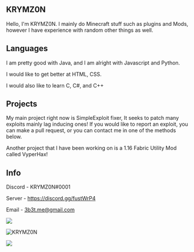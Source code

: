 ## KRYMZ0N
Hello, I'm KRYMZ0N. I mainly do Minecraft stuff such as plugins and Mods, however I have experience with random other things as well.
## Languages
I am pretty good with Java, and I am alright with Javascript and Python. 

I would like to get better at HTML, CSS.

I would also like to learn C, C#, and C++

## Projects
My main project right now is SimpleExploit fixer, It seeks to patch many exploits mainly lag inducing ones! If you would like to report an exploit, you can make a pull request, or you can contact me in one of the methods below. 

Another project that I have been working on is a 1.16 Fabric Utility Mod called VyperHax!

## Info
Discord - KRYMZ0N#0001

Server - https://discord.gg/fustWrP4

Email - 3b3t.me@gmail.com

<p><img align="center" s<p align="center"><img align="center" src="https://github-readme-stats.vercel.app/api?username=KRYMZ0N&theme=jolly&show_icons=true)"></p>
<p> <img src="https://komarev.com/ghpvc/?username=KRYMZ0N" alt="KRYMZ0N" /> </p>

<p><img align="center" s<p align="center"><img align="center" src="https://github-readme-stats.vercel.app/api/top-langs/?username=KRYMZ0N&layout=compact&text_color=5baddf&icon_color=FFF&theme=jolly""></p>

